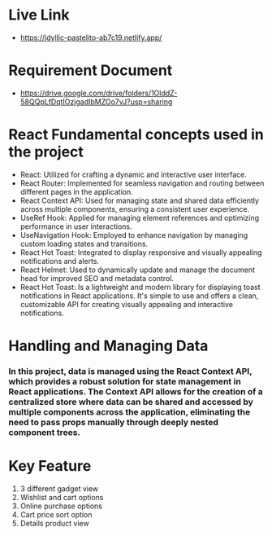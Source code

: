 # Live Link

- https://idyllic-pastelito-ab7c19.netlify.app/

# Requirement Document

- https://drive.google.com/drive/folders/1OlddZ-58QQpLfDqtIOzjgadIbMZOo7vJ?usp=sharing

# React Fundamental concepts used in the project

- React: Utilized for crafting a dynamic and interactive user interface.
- React Router: Implemented for seamless navigation and routing between different pages in the application.
- React Context API: Used for managing state and shared data efficiently across multiple components, ensuring a consistent user experience.
- UseRef Hook: Applied for managing element references and optimizing performance in user interactions.
- UseNavigation Hook: Employed to enhance navigation by managing custom loading states and transitions.
- React Hot Toast: Integrated to display responsive and visually appealing notifications and alerts.
- React Helmet: Used to dynamically update and manage the document head for improved SEO and metadata control.
- React Hot Toast: Is a lightweight and modern library for displaying toast notifications in React applications. It's simple to use and offers a clean, customizable API for creating visually appealing and interactive notifications.

# Handling and Managing Data

### In this project, data is managed using the React Context API, which provides a robust solution for state management in React applications. The Context API allows for the creation of a centralized store where data can be shared and accessed by multiple components across the application, eliminating the need to pass props manually through deeply nested component trees.

# Key Feature

1. 3 different gadget view
2. Wishlist and cart options
3. Online purchase options
4. Cart price sort option
5. Details product view
